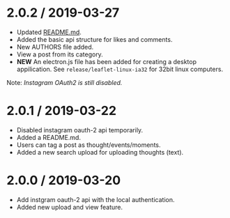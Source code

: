 2.0.2 / 2019-03-27
==================
	
  * Updated [README.md](README.md).
  * Added the basic api structure for likes and comments.
  * New AUTHORS file added. 
  * View a post from its category.
  * **NEW** An electron.js file has been added for creating a desktop appilication. See ```release/leaflet-linux-ia32``` for 32bit linux computers.

  Note: _Instagram OAuth2 is still disabled._

2.0.1 / 2019-03-22
==================
  
  * Disabled instagram oauth-2 api temporarily.
  * Added a README.md.
  * Users can tag a post as thought/events/moments.
  * Added a new search upload for uploading thoughts (text).

2.0.0 / 2019-03-20
==================

  * Add instgram oauth-2 api with the local authentication.
  * Added new upload and view feature.
